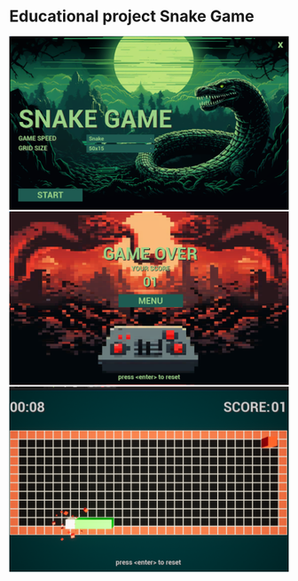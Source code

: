 # Educational project Snake Game
![Start Game Menu](Images/ReadMe/StartGameMenu.png)
![Game Over Menu](Images/ReadMe/GameOverMenu.png)
![Ate Food](Images/ReadMe/AteFood.png)